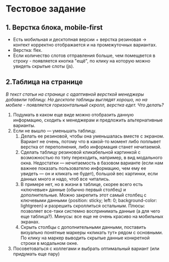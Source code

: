 <h1>Тестовое задание</h1>
<h2>1. Верстка блока, mobile-first</h2>
<ul>
  <li>Есть мобильная и десктопная версии + верстка резиновая -> контект корректно отображается и на промежуточных вариантах.</li>
  <li>Верстка: flex.</li>
  <li>Если количество слотов отправления больше, чем помещвется в строку - появляется кнопка "ещё", по клику на которую можно увидеть скрытые слоты (js).</li>
</ul>

<h2>2.Таблица на странице</h2>
<p><i>В текст статьи на странице с адаптивной версткой менеджеры добавили таблицу. На десктопе таблицы выглядят хорошо, но на мобиле - появляется горизонтальный скролл, верстка едет. Что делать?</i></p>

<ol>
  <li>
    Подумать в каком еще виде можно отобразить данную информацию, сходить к менеджерам и предложить альтернативные варианты.
  </li>
  <li>Если не вышло — уменьшать таблицу.
    <ol>
  <li>Делать ее резиновой, чтобы она уменьшалась вместе с экраном. Вариант не очень, потому что в какой-то момент либо поплывет верстка от переполнения, либо информация станет нечитаемой.</li>
  <li>Сделать таблицу резиновой кликабельной картинкой с возможностью по тэпу переходить, например, в вид модального окна. Недостатки — нечитаемость в базовом варианте (если нам важнее показать пользователю информацию, чем ему ее увидеть — он и кликать не будет), большой вес картинки, если данных много и надо, чтоб все читались.</li>
  <li>В примере нет, но в жизни в таблице, скорее всего есть «ключевые» данные (обычно первый столбец) и дополнительные. Можно закрепить этот самый столбец с ключевыми данными {position: sticky; left: 0; background-color: lightgreen} и разрешить скроллиться остальным. Плюсы: позволяет все-таки системно воспринимать данные (а для чего еще таблица?). Минусы: все еще не очень красиво на мобильных экранах.</li>
  <li>Скрыть столбцы с дополнительными данными, поставить визуально понятные маркеры «кликать тут» рядом с основными. По клику на маркер выводить скрытые данные конкретной строки в модальном окне.</li></li></ol>
  <li>Посоветоваться с коллегами и выбрать оптимальный вариант (или придумать еще пару) </li>
</ol>
